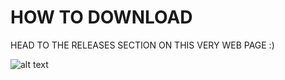 # HOW TO DOWNLOAD

HEAD TO THE RELEASES SECTION ON THIS VERY WEB PAGE :)


![alt text](http://url/to/rockpapersicsosrs-screenshot.png)
